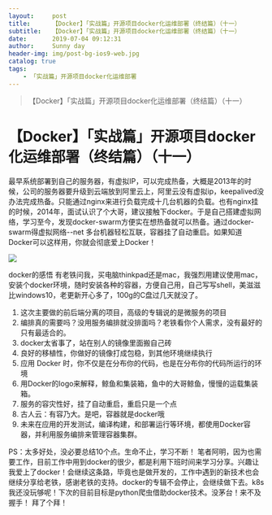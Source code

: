 ```yaml
---
layout:     post
title:      【Docker】「实战篇」开源项目docker化运维部署（终结篇）（十一）
subtitle:   【Docker】「实战篇」开源项目docker化运维部署（终结篇）（十一）
date:       2019-07-04 09:12:31
author:     Sunny day
header-img: img/post-bg-ios9-web.jpg
catalog: true
tags:
    - 「实战篇」开源项目docker化运维部署
---
```


>【Docker】「实战篇」开源项目docker化运维部署（终结篇）（十一）

# 【Docker】「实战篇」开源项目docker化运维部署（终结篇）（十一）

最早系统部署到自己的服务器，有虚拟IP，可以完成热备，大概是2013年的时候，公司的服务器要升级到云端放到阿里云上，阿里云没有虚拟ip，keepalived没办法完成热备。只能通过nginx来进行负载完成十几台机器的负载。也有nginx挂的时候，2014年，面试认识了个大哥，建议接触下docker。于是自己搭建虚拟网络，学习至今，发现docker-swarm方便实在想热备就可以热备。通过docker-swarm得虚拟网络--net 多台机器轻松互联，容器挂了自动重启。如果知道Docker可以这样用，你就会彻底爱上Docker！

![](https://imgconvert.csdnimg.cn/aHR0cHM6Ly91cGxvYWQtaW1hZ2VzLmppYW5zaHUuaW8vdXBsb2FkX2ltYWdlcy8xMTIyMzcxNS02MTBjNDM0ZWI2YTFlM2ExLnBuZz9pbWFnZU1vZ3IyL2F1dG8tb3JpZW50L3N0cmlwJTdDaW1hZ2VWaWV3Mi8yL3cvNjAwL2Zvcm1hdC93ZWJw?x-oss-process=image/format,png)

docker的感悟
有老铁问我，买电脑thinkpad还是mac，我强烈用建议使用mac，安装个docker环境，随时安装各种的容器，方便自己用，自己写写shell，美滋滋比windows10，老更新开心多了，100g的C盘过几天就没了。

1. 这次主要做的前后端分离的项目，高级的专辑说的是微服务的项目
1. 编排真的需要吗？没用服务编排就没排面吗？老铁看你个人需求，没有最好的只有最适合的。
1. docker太省事了，站在别人的镜像里面搬自己砖
1. 良好的移植性，你做好的镜像打成包稳，到其他环境继续执行
1. 应用 Docker 时，你不仅是在分布你的代码，也是在分布你的代码所运行的环境
1. 用Docker的logo来解释，鲸鱼和集装箱，鱼中的大哥鲸鱼，慢慢的运载集装箱。
1. 服务的容灾性好，挂了自动重启，重启只是一个点
1. 古人云：有容乃大。是吧，容器就是docker哦
1. 未来在应用的开发测试，编译构建，和部署运行等环境，都使用Docker容器，并利用服务编排来管理容器集群。

PS：太多好处，没必要总结10个点。生命不止，学习不断！ 笔者阿明，因为也需要工作，目前工作中用到docker的很少，都是利用下班时间来学习分享。兴趣让我爱上了docker！会继续这条路，毕竟也是做开发的，工作中遇到的新技术也会继续分享给老铁，感谢老铁的支持。docker的专辑不会停止，会继续做下去。k8s我还没玩够呢！下次的目前目标是python爬虫借助docker技术。没茅台！来不及握手！ 拜了个拜！


